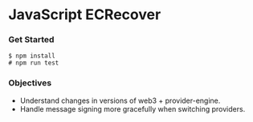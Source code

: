 # JavaScript ECRecover 

### Get Started
```
$ npm install
# npm run test
```

### Objectives
- Understand changes in versions of web3 + provider-engine.
- Handle message signing more gracefully when switching providers.

